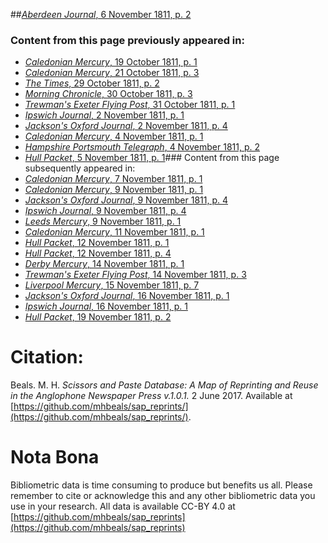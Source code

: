 ##[*Aberdeen Journal*, 6 November 1811, p. 2](https://mhbeals.github.io/sap_html/Aberdeen-Journal/Aberdeen-Journal-6-November-1811-p-2)

### Content from this page previously appeared in:
+ [*Caledonian Mercury*, 19 October 1811, p. 1](https://mhbeals.github.io/sap_html/Caledonian-Mercury/Caledonian-Mercury-19-October-1811-p-1)
+ [*Caledonian Mercury*, 21 October 1811, p. 3](https://mhbeals.github.io/sap_html/Caledonian-Mercury/Caledonian-Mercury-21-October-1811-p-3)
+ [*The Times*, 29 October 1811, p. 2](https://mhbeals.github.io/sap_html/The-Times/The-Times-29-October-1811-p-2)
+ [*Morning Chronicle*, 30 October 1811, p. 3](https://mhbeals.github.io/sap_html/Morning-Chronicle/Morning-Chronicle-30-October-1811-p-3)
+ [*Trewman's Exeter Flying Post*, 31 October 1811, p. 1](https://mhbeals.github.io/sap_html/Trewman's-Exeter-Flying-Post/Trewman's-Exeter-Flying-Post-31-October-1811-p-1)
+ [*Ipswich Journal*, 2 November 1811, p. 1](https://mhbeals.github.io/sap_html/Ipswich-Journal/Ipswich-Journal-2-November-1811-p-1)
+ [*Jackson's Oxford Journal*, 2 November 1811, p. 4](https://mhbeals.github.io/sap_html/Jackson's-Oxford-Journal/Jackson's-Oxford-Journal-2-November-1811-p-4)
+ [*Caledonian Mercury*, 4 November 1811, p. 1](https://mhbeals.github.io/sap_html/Caledonian-Mercury/Caledonian-Mercury-4-November-1811-p-1)
+ [*Hampshire Portsmouth Telegraph*, 4 November 1811, p. 2](https://mhbeals.github.io/sap_html/Hampshire-Portsmouth-Telegraph/Hampshire-Portsmouth-Telegraph-4-November-1811-p-2)
+ [*Hull Packet*, 5 November 1811, p. 1](https://mhbeals.github.io/sap_html/Hull-Packet/Hull-Packet-5-November-1811-p-1)### Content from this page subsequently appeared in:
+ [*Caledonian Mercury*, 7 November 1811, p. 1](https://mhbeals.github.io/sap_html/Caledonian-Mercury/Caledonian-Mercury-7-November-1811-p-1)
+ [*Caledonian Mercury*, 9 November 1811, p. 1](https://mhbeals.github.io/sap_html/Caledonian-Mercury/Caledonian-Mercury-9-November-1811-p-1)
+ [*Jackson's Oxford Journal*, 9 November 1811, p. 4](https://mhbeals.github.io/sap_html/Jackson's-Oxford-Journal/Jackson's-Oxford-Journal-9-November-1811-p-4)
+ [*Ipswich Journal*, 9 November 1811, p. 4](https://mhbeals.github.io/sap_html/Ipswich-Journal/Ipswich-Journal-9-November-1811-p-4)
+ [*Leeds Mercury*, 9 November 1811, p. 1](https://mhbeals.github.io/sap_html/Leeds-Mercury/Leeds-Mercury-9-November-1811-p-1)
+ [*Caledonian Mercury*, 11 November 1811, p. 1](https://mhbeals.github.io/sap_html/Caledonian-Mercury/Caledonian-Mercury-11-November-1811-p-1)
+ [*Hull Packet*, 12 November 1811, p. 1](https://mhbeals.github.io/sap_html/Hull-Packet/Hull-Packet-12-November-1811-p-1)
+ [*Hull Packet*, 12 November 1811, p. 4](https://mhbeals.github.io/sap_html/Hull-Packet/Hull-Packet-12-November-1811-p-4)
+ [*Derby Mercury*, 14 November 1811, p. 1](https://mhbeals.github.io/sap_html/Derby-Mercury/Derby-Mercury-14-November-1811-p-1)
+ [*Trewman's Exeter Flying Post*, 14 November 1811, p. 3](https://mhbeals.github.io/sap_html/Trewman's-Exeter-Flying-Post/Trewman's-Exeter-Flying-Post-14-November-1811-p-3)
+ [*Liverpool Mercury*, 15 November 1811, p. 7](https://mhbeals.github.io/sap_html/Liverpool-Mercury/Liverpool-Mercury-15-November-1811-p-7)
+ [*Jackson's Oxford Journal*, 16 November 1811, p. 1](https://mhbeals.github.io/sap_html/Jackson's-Oxford-Journal/Jackson's-Oxford-Journal-16-November-1811-p-1)
+ [*Ipswich Journal*, 16 November 1811, p. 1](https://mhbeals.github.io/sap_html/Ipswich-Journal/Ipswich-Journal-16-November-1811-p-1)
+ [*Hull Packet*, 19 November 1811, p. 2](https://mhbeals.github.io/sap_html/Hull-Packet/Hull-Packet-19-November-1811-p-2)
                    
# Citation: 

Beals. M. H. *Scissors and Paste Database: A Map of Reprinting and Reuse in the Anglophone Newspaper Press v.1.0.1.* 2 June 2017. Available at [https://github.com/mhbeals/sap_reprints/](https://github.com/mhbeals/sap_reprints/). 
                    
# Nota Bona

Bibliometric data is time consuming to produce but benefits us all. Please remember to cite or acknowledge this and any other bibliometric data you use in your research. All data is available CC-BY 4.0 at [https://github.com/mhbeals/sap_reprints](https://github.com/mhbeals/sap_reprints)